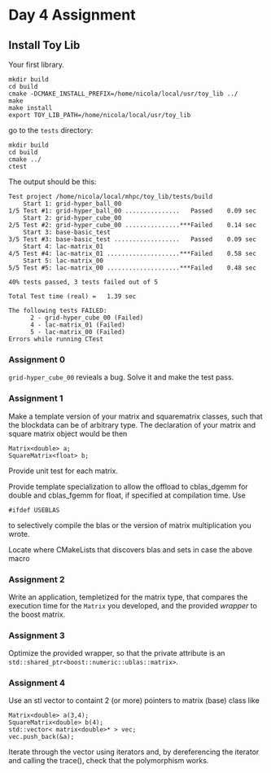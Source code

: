 # Day 4 Assignment

## Install Toy Lib

Your first library.

```
mkdir build
cd build
cmake -DCMAKE_INSTALL_PREFIX=/home/nicola/local/usr/toy_lib ../
make
make install
export TOY_LIB_PATH=/home/nicola/local/usr/toy_lib
```
go to the `tests` directory:
```
mkdir build
cd build
cmake ../
ctest
```
The output should be this:
```
Test project /home/nicola/local/mhpc/toy_lib/tests/build
    Start 1: grid-hyper_ball_00
1/5 Test #1: grid-hyper_ball_00 ...............   Passed    0.09 sec
    Start 2: grid-hyper_cube_00
2/5 Test #2: grid-hyper_cube_00 ...............***Failed    0.14 sec
    Start 3: base-basic_test
3/5 Test #3: base-basic_test ..................   Passed    0.09 sec
    Start 4: lac-matrix_01
4/5 Test #4: lac-matrix_01 ....................***Failed    0.58 sec
    Start 5: lac-matrix_00
5/5 Test #5: lac-matrix_00 ....................***Failed    0.48 sec

40% tests passed, 3 tests failed out of 5

Total Test time (real) =   1.39 sec

The following tests FAILED:
	  2 - grid-hyper_cube_00 (Failed)
	  4 - lac-matrix_01 (Failed)
	  5 - lac-matrix_00 (Failed)
Errors while running CTest
```


### Assignment 0 

`grid-hyper_cube_00` revieals a bug. Solve it and make the test pass.

### Assignment 1  
Make a template version of your matrix and squarematrix classes, such that the blockdata can be of arbitrary type.
The declaration of your matrix and square matrix object would be then
```
Matrix<double> a;
SquareMatrix<float> b;
```
Provide unit test for each matrix.

Provide template specialization to allow the offload to cblas_dgemm for double and cblas_fgemm for float, if specified at compilation time. Use 
```
#ifdef USEBLAS
```
to selectively compile the blas or the version of matrix multiplication you wrote.

Locate where CMakeLists that discovers blas and sets in case the above macro

### Assignment 2 

Write an application, templetized for the matrix type, that compares the execution time for the `Matrix` you developed, and the provided *wrapper* to the boost matrix.

### Assignment 3 

Optimize the provided wrapper, so that the private attribute is an `std::shared_ptr<boost::numeric::ublas::matrix>`. 

### Assignment 4 

Use an stl vector to containt 2 (or more) pointers to matrix (base)  class like 
```
Matrix<double> a(3,4);
SquareMatrix<double> b(4);
std::vector< matrix<double>* > vec;
vec.push_back(&a);
```
Iterate through the vector using iterators and, by dereferencing the iterator and calling the trace(), check that the polymorphism works.

